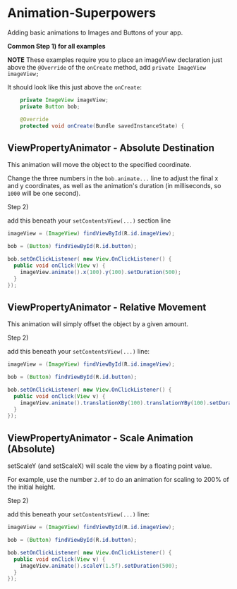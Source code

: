 # Animation-Superpowers

Adding basic animations to Images and Buttons of your app.



**Common Step 1) for all examples**

**NOTE** These examples require you to place an imageView declaration just above the `@Override` of the `onCreate` method, add `private ImageView imageView;`

It should look like this just above the `onCreate`:

```java
    private ImageView imageView;
    private Button bob;

    @Override
    protected void onCreate(Bundle savedInstanceState) {
```


## ViewPropertyAnimator - Absolute Destination

This animation will move the object to the specified coordinate.

Change the three numbers in the `bob.animate...` line to adjust the final x and y coordinates, 
as well as the animation's duration (in milliseconds, so `1000` will be one second).

Step 2)

 add this beneath your `setContentsView(...)` section line

```java
imageView = (ImageView) findViewById(R.id.imageView);

bob = (Button) findViewById(R.id.button);

bob.setOnClickListener( new View.OnClickListener() {
  public void onClick(View v) {
    imageView.animate().x(100).y(100).setDuration(500);
  }
});
```

## ViewPropertyAnimator - Relative Movement

This animation will simply offset the object by a given amount.


Step 2) 

add this beneath your `setContentsView(...)` line:

```java
imageView = (ImageView) findViewById(R.id.imageView);

bob = (Button) findViewById(R.id.button);

bob.setOnClickListener( new View.OnClickListener() {
  public void onClick(View v) {
    imageView.animate().translationXBy(100).translationYBy(100).setDuration(500);
  }
});
```


## ViewPropertyAnimator - Scale Animation (Absolute)


setScaleY (and setScaleX) will scale the view by a floating point value.

For example, use the number `2.0f` to do an animation for scaling to 200% of the initial height.

Step 2)

add this beneath your `setContentsView(...)` line:

```java
imageView = (ImageView) findViewById(R.id.imageView);

bob = (Button) findViewById(R.id.button);

bob.setOnClickListener( new View.OnClickListener() {
  public void onClick(View v) {
    imageView.animate().scaleY(1.5f).setDuration(500);
  }
});
```


